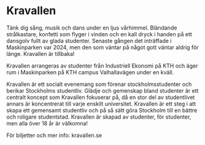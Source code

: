 # Kravallen

Tänk dig sång, musik och dans under en ljus vårhimmel. Bländande strålkastare, konfetti som flyger i vinden och en kall dryck i handen på ett dansgolv fullt av glada studenter. Senaste gången det inträffade i Maskinparken var 2024, men den som väntar på något gott väntar aldrig för länge. Kravallen är tillbaka!

Kravallen arrangeras av studenter från Industriell Ekonomi på KTH och äger rum i Maskinparken på KTH campus Valhallavägen under en kväll.

Kravallen är ett socialt evenemang som förenar stockholmsstudenter och berikar Stockholms studentliv. Glädje och gemenskap bland studenter är ett centralt koncept som Kravallen fokuserar på, då en stor del av studentlivet annars är koncentrerat till varje enskilt universitet. Kravallen är ett steg i att skapa ett gemensamt studentliv och på så sätt göra Stockholm till en bättre och roligare studentstad. Kravallen är skapad av studenter, för studenter, men alla över 18 år är välkomna!

För biljetter och mer info: kravallen.se

